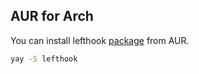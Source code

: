 ## AUR for Arch

You can install lefthook [package](https://aur.archlinux.org/packages/lefthook) from AUR.

```sh
yay -S lefthook
```
